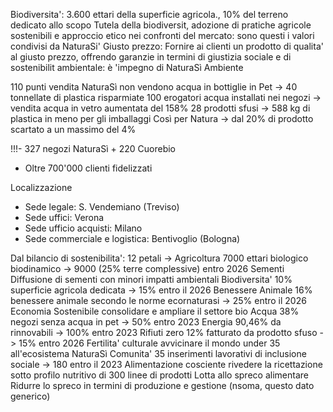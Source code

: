 Biodiversita': 3.600 ettari della superficie agricola., 10% del terreno dedicato allo scopo
Tutela della biodiversit, adozione di pratiche agricole sostenibili e approccio etico nei confronti del mercato: sono questi i valori condivisi da NaturaSi'
Giusto prezzo:
Fornire ai clienti un prodotto di qualita' al giusto prezzo, offrendo garanzie in termini di giustizia sociale e di sostenibilit ambientale: è 'impegno di NaturaSì
Ambiente

110 punti vendita NaturaSì non vendono acqua in bottiglie in Pet -> 40 tonnellate di plastica risparmiate
100 erogatori acqua installati nei negozi -> vendita acqua in vetro aumentata del 158%
28 prodotti sfusi -> 588 kg di plastica in meno per gli imballaggi
Così per Natura -> dal 20% di prodotto scartato a un massimo del 4%


 !!!- 327 negozi NaturaSì + 220 Cuorebio
 - Oltre 700'000 clienti fidelizzati

Localizzazione
- Sede legale: S. Vendemiano (Treviso)
- Sede uffici: Verona
- Sede ufficio acquisti: Milano
- Sede commerciale e logistica: Bentivoglio (Bologna)


Dal bilancio di sostenibilita': 12 petali ->
Agricoltura
7000 ettari biologico biodinamico  -> 9000 (25% terre complessive) entro 2026
Sementi
Diffusione di sementi con minori impatti ambientali
Biodiversita'
10% superficie agricola dedicata -> 15% entro il 2026
Benessere Animale
16% benessere animale secondo le norme ecornaturasi -> 25% entro il 2026
Economia Sostenibile
consolidare e ampliare il settore bio 
Acqua
38% negozi senza acqua in pet -> 50% entro 2023
Energia
90,46% da rinnovabili -> 100% entro 2023
Rifiuti zero
12% fatturato da prodotto sfuso -> 15% entro 2026
Fertilita' culturale
avvicinare il mondo under 35 all'ecosistema NaturaSì
Comunita'
35 inserimenti lavorativi di inclusione sociale -> 180 entro il 2023
Alimentazione cosciente
rivedere la ricettazione sotto profilo nutritivo di 300 linee di prodotti
Lotta allo spreco alimentare
Ridurre lo spreco in termini di produzione e gestione (nsoma, questo dato generico)

